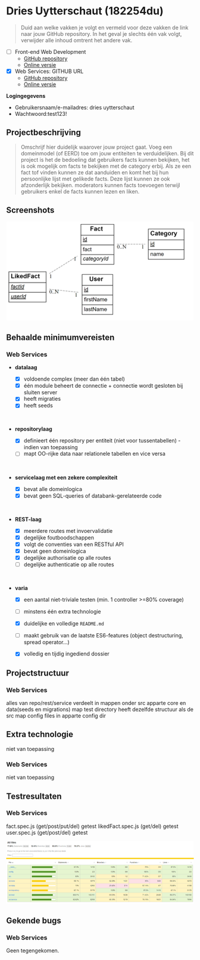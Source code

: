 # Dries Uytterschaut (182254du)

> Duid aan welke vakken je volgt en vermeld voor deze vakken de link naar jouw GitHub repository. In het geval je slechts één vak volgt, verwijder alle inhoud omtrent het andere vak.

- [ ] Front-end Web Development
  - [GitHub repository](github.com/HOGENT-Web)
  - [Online versie](github.com/HOGENT-Web)
- [x] Web Services: GITHUB URL
  - [GitHub repository](https://github.com/Web-IV/2223-webservices-DriesU/tree/master)
  - [Online versie](https://github.com/DriesU/webservices_fact)

**Logingegevens**

- Gebruikersnaam/e-mailadres: dries uytterschaut
- Wachtwoord:test123!


## Projectbeschrijving

> Omschrijf hier duidelijk waarover jouw project gaat. Voeg een domeinmodel (of EERD) toe om jouw entiteiten te verduidelijken.
Bij dit project is het de bedoeling dat gebruikers facts kunnen bekijken, het is ook mogelijk om facts te bekijken met de category erbij. Als ze een fact tof vinden kunnen ze dat aanduiden en komt het bij hun persoonlijke lijst met gelikede facts. Deze lijst kunnen ze ook afzonderlijk bekijken.
moderators kunnen facts toevoegen terwijl gebruikers enkel de facts kunnen lezen en liken.




## Screenshots
![erd](media/eerd.png)


## Behaalde minimumvereisten

### Web Services

- **datalaag**

  - [x] voldoende complex (meer dan één tabel)
  - [x] één module beheert de connectie + connectie wordt gesloten bij sluiten server
  - [x] heeft migraties
  - [x] heeft seeds
<br />

- **repositorylaag**

  - [x] definieert één repository per entiteit (niet voor tussentabellen) - indien van toepassing
  - [ ] mapt OO-rijke data naar relationele tabellen en vice versa
<br />

- **servicelaag met een zekere complexiteit**

  - [x] bevat alle domeinlogica
  - [x] bevat geen SQL-queries of databank-gerelateerde code
<br />

- **REST-laag**

  - [x] meerdere routes met invoervalidatie
  - [x] degelijke foutboodschappen
  - [x] volgt de conventies van een RESTful API
  - [x] bevat geen domeinlogica
  - [x] degelijke authorisatie op alle routes 
  - [ ] degelijke authenticatie op alle routes
<br />

- **varia**
  - [x] een aantal niet-triviale testen (min. 1 controller >=80% coverage)
  - [ ] minstens één extra technologie
  - [x] duidelijke en volledige `README.md`
  - [ ] maakt gebruik van de laatste ES6-features (object destructuring, spread operator...)
  - [x] volledig en tijdig ingediend dossier


## Projectstructuur

### Web Services

alles van repo/rest/service verdeelt in mappen onder src
apparte core en data(seeds en migrations) map
test directory heeft dezelfde structuur als de src map
config files in apparte config dir
## Extra technologie
niet van toepassing
### Web Services
niet van toepassing

## Testresultaten

### Web Services
fact.spec.js (get/post/put/del) getest
likedFact.spec.js (get/del) getest
user.spec.js (get/post/del) getest

![coverage](media/chrome_EKP3D3y4R0.png)
## Gekende bugs
### Web Services
Geen tegengekomen.
